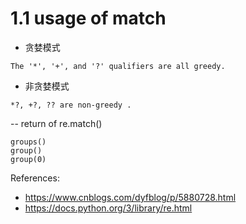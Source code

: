 # 1.1 usage of match
- 贪婪模式
```
The '*', '+', and '?' qualifiers are all greedy.
```

- 非贪婪模式
```
*?, +?, ?? are non-greedy .
```

-- return of re.match()

```
groups()
group()
group(0)
```



References:
- https://www.cnblogs.com/dyfblog/p/5880728.html
- https://docs.python.org/3/library/re.html

